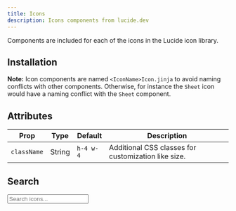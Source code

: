 ```yaml
---
title: Icons
description: Icons components from lucide.dev
---
```



<Prose>

Components are included for each of the icons in the <Link href="/https://lucide.dev/">Lucide</Link> icon library.

</Prose>


<TabPreview component="Icons" template="examples/icons.html"/>

<Prose>

## Installation

</Prose>

<Installation name="Icons" component="icons"/>

<Prose>

**Note:**
Icon components are named `<IconName>Icon.jinja` to avoid naming conflicts with other components. Otherwise, for instance
the `Sheet` icon would have a naming conflict with the `Sheet` component. 

## Attributes

| Prop        | Type   | Default   | Description                                         |
|-------------|--------|-----------|-----------------------------------------------------|
| `className` | String | `h-4 w-4` | Additional CSS classes for customization like size. |

## Search

</Prose>


<Card className="p-4">

<Input
    id="search"
    type="search"
    name="query"
    className="w-full"
    placeholder="Search icons..."
    hx-get="/icons/search"
    hx-trigger="load, input changed delay:300ms, search"
    hx-target="#icons"
    hx-swap="outerHTML"
/>
  <!-- search results -->
  <div id="icons" class="w-full">
    <div class="flex justify-center py-8 {{ className }}">
        <LoaderCircleIcon className="text-zinc-300 dark:text-zinc-600 h-24 w-24 animate-spin"/>
    </div>
  </div>
</Card>
